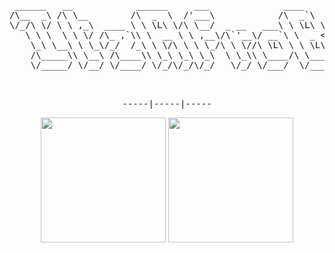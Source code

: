 <div align="center">
<pre>
 ______   __            ______     ___              ____                        
/\__  _\ /\ \__        /\  _  \  /'___\            /\  _`\                      
\/_/\ \/ \ \ ,_\  ____ \ \ \L\ \/\ \__/  _ __   ___\ \ \L\ \    ___   __  __    
   \ \ \  \ \ \/ /\_ ,`\\ \  __ \ \ ,__\/\`'__\/ __`\ \  _ <'  / __`\/\ \/\ \   
    \_\ \__\ \ \_\/_/  /_\ \ \/\ \ \ \_/\ \ \//\ \L\ \ \ \L\ \/\ \L\ \ \ \_\ \  
    /\_____\\ \__\ /\____\\ \_\ \_\ \_\  \ \_\\ \____/\ \____/\ \____/\/`____ \ 
    \/_____/ \/__/ \/____/ \/_/\/_/\/_/   \/_/ \/___/  \/___/  \/___/  `/___/> \
                                                                          /\___/
                                                                          \/__/ 
</pre>
<pre>
-----|-----|-----
</pre>
<img height=200 src="https://github-readme-stats.vercel.app/api?username=ItzAfroBoy&theme=onedark"/>
<img height=200 src="https://github-readme-stats.vercel.app/api/top-langs/?username=ItzAfroBoy&layout=compact&theme=onedark&card_width=300"/>
</div>
